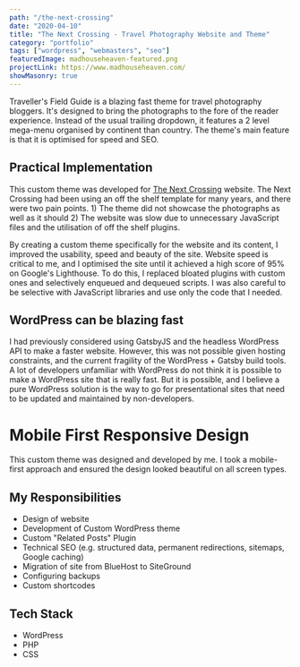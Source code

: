 ```yaml
---
path: "/the-next-crossing"
date: "2020-04-10"
title: "The Next Crossing - Travel Photography Website and Theme"
category: "portfolio"
tags: ["wordpress", "webmasters", "seo"]
featuredImage: madhouseheaven-featured.png
projectLink: https://www.madhouseheaven.com/
showMasonry: true
---
```


Traveller's Field Guide is a blazing fast theme for travel photography bloggers. It's designed to bring the photographs to the fore of the reader experience. Instead of the usual trailing dropdown, it features a 2 level mega-menu organised by continent than country. The theme's main feature is that it is optimised for speed and SEO.

## Practical Implementation

This custom theme was developed for [The Next Crossing](www.thenextcrossing.com) website. The Next Crossing had been using an off the shelf template for many years, and there were two pain points. 1) The theme did not showcase the photographs as well as it should 2) The website was slow due to unnecessary JavaScript files and the utilisation of off the shelf plugins.

By creating a custom theme specifically for the website and its content, I improved the usability, speed and beauty of the site. Website speed is critical to me, and I optimised the site until it achieved a high score of 95% on Google's Lighthouse. To do this, I replaced bloated plugins with custom ones and selectively enqueued and dequeued scripts. I was also careful to be selective with JavaScript libraries and use only the code that I needed.

## WordPress can be blazing fast

I had previously considered using GatsbyJS and the headless WordPress API to make a faster website. However, this was not possible given hosting constraints, and the current fragility of the WordPress + Gatsby build tools. A lot of developers unfamiliar with WordPress do not think it is possible to make a WordPress site that is really fast. But it is possible, and I believe a pure WordPress solution is the way to go for presentational sites that need to be updated and maintained by non-developers.

# Mobile First Responsive Design

This custom theme was designed and developed by me. I took a mobile-first approach and ensured the design looked beautiful on all screen types.

## My Responsibilities

- Design of website
- Development of Custom WordPress theme
- Custom "Related Posts" Plugin
- Technical SEO (e.g. structured data, permanent redirections, sitemaps, Google caching)
- Migration of site from BlueHost to SiteGround
- Configuring backups
- Custom shortcodes

## Tech Stack

- WordPress
- PHP
- CSS
